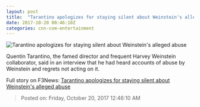 ```yaml
---
layout: post
title:  "Tarantino apologizes for staying silent about Weinstein's alleged abuse"
date: 2017-10-20 00:46:10Z
categories: cnn-com-entertainment
---
```


![Tarantino apologizes for staying silent about Weinstein's alleged abuse](http://cdn.cnn.com/cnnnext/dam/assets/171019172554-quentin-tarantino-super-tease.jpg)

Quentin Tarantino, the famed director and frequent Harvey Weinstein collaborator, said in an interview that he had heard accounts of abuse by Weinstein and regrets not acting on it.


Full story on F3News: [Tarantino apologizes for staying silent about Weinstein's alleged abuse](http://www.f3nws.com/n/sHEJU)

> Posted on: Friday, October 20, 2017 12:46:10 AM
